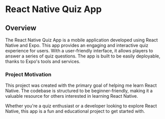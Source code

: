 # React Native Quiz App

## Overview

The React Native Quiz App is a mobile application developed using React Native and Expo. This app provides an engaging and interactive quiz experience for users. With a user-friendly interface, it allows players to answer a series of quiz questions. The app is built to be easily deployable, thanks to Expo's tools and services.


### Project Motivation

This project was created with the primary goal of helping me learn React Native. The codebase is structured to be beginner-friendly, making it a valuable resource for others interested in learning React Native.

Whether you're a quiz enthusiast or a developer looking to explore React Native, this app is a fun and educational project to get started with.

